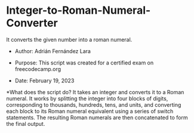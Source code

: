 # Integer-to-Roman-Numeral-Converter
It converts the given number into a roman numeral.

  * Author: Adrián Fernández Lara
  
  * Purpose: This script was created for a certified exam on freecodecamp.org
  
  * Date: February 19, 2023
  
  *What does the script do? 
  It takes an integer and converts it to a Roman numeral.
    It works by splitting the integer into four blocks of digits, corresponding to
    thousands, hundreds, tens, and units, and converting each block to its Roman
    numeral equivalent using a series of switch statements. The resulting Roman
    numerals are then concatenated to form the final output.
 

